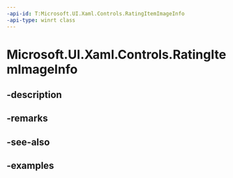 ```yaml
---
-api-id: T:Microsoft.UI.Xaml.Controls.RatingItemImageInfo
-api-type: winrt class
---
```


<!-- Class syntax.
public class RatingItemImageInfo : RatingItemInfo, RatingItemInfo
-->

# Microsoft.UI.Xaml.Controls.RatingItemImageInfo

## -description

## -remarks

## -see-also

## -examples

